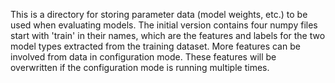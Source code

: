 This is a directory for storing parameter data (model weights, etc.) to be used when evaluating models.
The initial version contains four numpy files start with 'train' in their names, which are the features and labels for the two model types extracted from the training dataset.
More features can be involved from data in configuration mode. These features will be overwritten if the configuration mode is running multiple times.